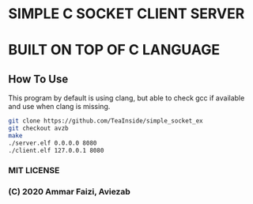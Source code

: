 # SIMPLE C SOCKET CLIENT SERVER
# BUILT ON TOP OF C LANGUAGE
## How To Use

This program by default is using clang, but able to check gcc if available and use when clang is missing.
```bash
git clone https://github.com/TeaInside/simple_socket_ex
git checkout avzb
make
./server.elf 0.0.0.0 8080
./client.elf 127.0.0.1 8080
```

### MIT LICENSE
### (C) 2020 Ammar Faizi, Aviezab